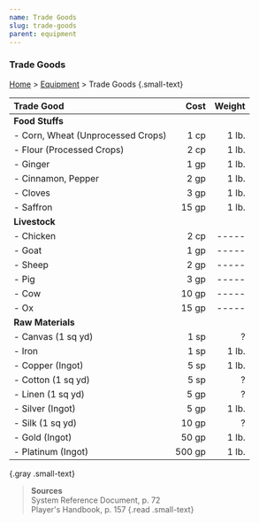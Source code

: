 ```yaml
---
name: Trade Goods
slug: trade-goods
parent: equipment
---
```

### Trade Goods
[Home](dm-operations-center) > [Equipment](equipment) > Trade Goods {.small-text}

| Trade Good                            | Cost   |   Weight |
| :------------------------------------ | -----: | -------: |
| **Food Stuffs**                                         |||
| - Corn, Wheat (Unprocessed Crops)     |   1 cp |    1 lb. |
| - Flour (Processed Crops)             |   2 cp |    1 lb. |
| - Ginger                              |   1 gp |    1 lb. |
| - Cinnamon, Pepper                    |   2 gp |    1 lb. |
| - Cloves                              |   3 gp |    1 lb. |
| - Saffron                             |  15 gp |    1 lb. |
| **Livestock**                                           |||
| - Chicken                             |   2 cp |    ----- |
| - Goat                                |   1 gp |    ----- |
| - Sheep                               |   2 gp |    ----- |
| - Pig                                 |   3 gp |    ----- |
| - Cow                                 |  10 gp |    ----- |
| - Ox                                  |  15 gp |    ----- |
| **Raw Materials**                                       |||
| - Canvas (1 sq yd)                    |   1 sp |        ? |
| - Iron                                |   1 sp |    1 lb. |
| - Copper (Ingot)                      |   5 sp |    1 lb. |
| - Cotton (1 sq yd)                    |   5 sp |        ? |
| - Linen (1 sq yd)                     |   5 gp |        ? |
| - Silver (Ingot)                      |   5 gp |    1 lb. |
| - Silk (1 sq yd)                      |  10 gp |        ? |
| - Gold (Ingot)                        |  50 gp |    1 lb. |
| - Platinum (Ingot)                    | 500 gp |    1 lb. |
{.gray .small-text}

> **Sources** <br/>
> System Reference Document, p. 72<br/>
> Player's Handbook, p. 157
{.read .small-text}
